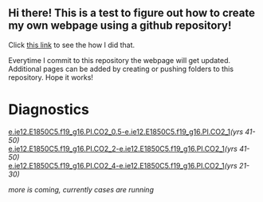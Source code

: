 ## Hi there! This is a test to figure out how to create my own webpage using a github repository!

Click [this link](https://docs.github.com/en/pages/getting-started-with-github-pages/creating-a-github-pages-site) to see the how I did that.

Everytime I commit to this repository the webpage will get updated.
Additional pages can be added by creating or pushing folders to this repository.
Hope it works!

# Diagnostics
[e.ie12.E1850C5.f19_g16.PI.CO2_0.5-e.ie12.E1850C5.f19_g16.PI.CO2_1](https://profgrizzly.github.io/e.ie12.E1850C5.f19_g16.PI.CO2_0.5-e.ie12.E1850C5.f19_g16.PI.CO2_1)*(yrs 41-50)*  
[e.ie12.E1850C5.f19_g16.PI.CO2_2-e.ie12.E1850C5.f19_g16.PI.CO2_1](https://profgrizzly.github.io/e.ie12.E1850C5.f19_g16.PI.CO2_2-e.ie12.E1850C5.f19_g16.PI.CO2_1)*(yrs 41-50)*  
[e.ie12.E1850C5.f19_g16.PI.CO2_4-e.ie12.E1850C5.f19_g16.PI.CO2_1](https://profgrizzly.github.io/e.ie12.E1850C5.f19_g16.PI.CO2_4-e.ie12.E1850C5.f19_g16.PI.CO2_1)*(yrs 21-30)*   

*more is coming, currently cases are running* 

